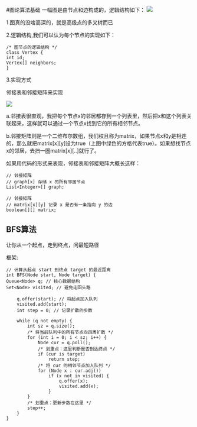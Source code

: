 #图论算法基础
一幅图是由节点和边构成的，逻辑结构如下：
![](C:/Users/HSPCAD~1/AppData/Local/Temp/640.webp)

1.图真的没啥高深的，就是高级点的多叉树而已

2.逻辑结构,我们可以认为每个节点的实现如下：
```
/* 图节点的逻辑结构 */
class Vertex {
int id;
Vertex[] neighbors;
}
```
3.实现方式

邻接表和邻接矩阵来实现

![](C:/Users/hspcadmin/Desktop/650.webp)

a.邻接表很直观，我把每个节点x的邻居都存到一个列表里，然后把x和这个列表关联起来，这样就可以通过一个节点x找到它的所有相邻节点。

b.邻接矩阵则是一个二维布尔数组，我们权且称为matrix，如果节点x和y是相连的，那么就把matrix[x][y]设为true（上图中绿色的方格代表true）。如果想找节点x的邻居，去扫一圈matrix[x][..]就行了。

如果用代码的形式来表现，邻接表和邻接矩阵大概长这样：
```
// 邻接矩阵
// graph[x] 存储 x 的所有邻居节点
List<Integer>[] graph;

// 邻接矩阵
// matrix[x][y] 记录 x 是否有一条指向 y 的边
boolean[][] matrix;
```
## BFS算法
让你从一个起点，走到终点，问最短路径

框架:
```
// 计算从起点 start 到终点 target 的最近距离
int BFS(Node start, Node target) {
Queue<Node> q; // 核心数据结构
Set<Node> visited; // 避免走回头路

    q.offer(start); // 将起点加入队列
    visited.add(start);
    int step = 0; // 记录扩散的步数

    while (q not empty) {
        int sz = q.size();
        /* 将当前队列中的所有节点向四周扩散 */
        for (int i = 0; i < sz; i++) {
            Node cur = q.poll();
            /* 划重点：这里判断是否到达终点 */
            if (cur is target)
                return step;
            /* 将 cur 的相邻节点加入队列 */
            for (Node x : cur.adj())
                if (x not in visited) {
                    q.offer(x);
                    visited.add(x);
                }
        }
        /* 划重点：更新步数在这里 */
        step++;
    }
}
```